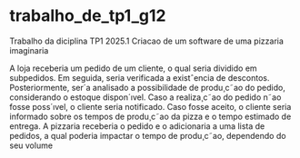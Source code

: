 # trabalho_de_tp1_g12
Trabalho da diciplina TP1 2025.1 
Criacao de um software de uma pizzaria imaginaria


A loja receberia um pedido de um cliente, o qual seria dividido em subpedidos. Em seguida, seria
verificada a existˆencia de descontos. Posteriormente, ser´a analisado a possibilidade de produ¸c˜ao
do pedido, considerando o estoque dispon´ıvel. Caso a realiza¸c˜ao do pedido n˜ao fosse poss´ıvel, o
cliente seria notificado. Caso fosse aceito, o cliente seria informado sobre os tempos de produ¸c˜ao
da pizza e o tempo estimado de entrega. A pizzaria receberia o pedido e o adicionaria a uma lista
de pedidos, a qual poderia impactar o tempo de produ¸c˜ao, dependendo do seu volume

